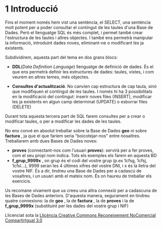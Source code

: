# 1 Introducció

Fins el moment només hem vist una sentència, el SELECT, una sentència molt
potent per a poder consultar el contingut de les taules d'una Base de Dades.
Però el llenguatge SQL és més complet, i permet també crear l'estructura de
les taules i altres objectes. I també ens permetrà manipular la informació,
introduint dades noves, eliminant-ne o modificant les ja existents.

Subdividirem, aquesta part del tema en dos grans blocs:

  * **DDL**(_Data Definition Language_) llenguatge de definició de dades. És el que ens permetrà definir les estructures de dades: taules, vistes, i com veurem en altres temes, més objectes.

  * **Consultes d'actualització**. No canvien cap estructura de cap taula, sinó que modifiquen el contingut de les taules. I només hi ha 3 possibilitats en la modificació del contingut: inserir noves files (INSERT), modificar les ja existents en algun camp determinat (UPDATE) o esborrar files (DELETE)

Durant tota aquesta tercera part de SQL farem consultes per a crear o
modificar taules, o per a modificar les dades de les taules.

No ens convé en absolut treballar sobre la Base de Dades **geo** ni sobre
**factura** , ja que el que faríem seria "boicotejar-nos" entre nosaltres.
Treballarem amb dues Bases de Dades noves:

  * **proves** (connectant-nos com l'usuari **proves**): servirà per a fer proves, com el seu propi nom indica. Tots els exemples els farem en aquesta BD
  * **f_grup_9999x** , on grup és el codi del vostre grup (p.ex 1cfsg, 1cfsj, 1cfsl...), 9999 seran les 4 últimes xifres del vostre DNI, i x és la lletra del vostre NIF. És a dir, tindreu una Base de Dades per a cadascú de vosaltres, i un usuari amb el mateix nom. És on haureu de treballar els exercicis.

Us recomane vivament que us creeu una altra connexió per a cadascuna de les
Bases de Dades anteriors. D'aquesta manera, segurament en tindreu quatre
connexions: la de **geo** , la de **factura** , la de **proves** i la de
**f_grup_9999x** (substituint per les dades del vostre grup i NIF)



Llicenciat sota la  [Llicència Creative Commons Reconeixement NoComercial
CompartirIgual 3.0](http://creativecommons.org/licenses/by-nc-sa/3.0/)

